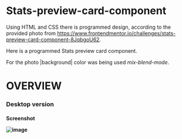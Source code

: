 # Stats-preview-card-component

Using HTML and CSS there is programmed design, according to the provided photo from https://www.frontendmentor.io/challenges/stats-preview-card-component-8JqbgoU62.

Here is a programmed Stats preview card component.

For the photo |background| color was being used *mix-blend-mode*.


<h1> OVERVIEW
  
  <h3> Desktop version
    <h4> Screenshot
  
<br>
  
![image](https://user-images.githubusercontent.com/59334766/212987001-1994b874-2765-48f3-bb6a-3f4ce0785edb.png)

<br>
      
